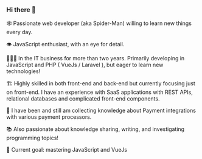 ### Hi there 👋

<!--
**Chibi97/Chibi97** is a ✨ _special_ ✨ repository because its `README.md` (this file) appears on your GitHub profile.

Here are some ideas to get you started:

- 🔭 I’m currently working on ...
- 🌱 I’m currently learning ...
- 👯 I’m looking to collaborate on ...
- 🤔 I’m looking for help with ...
- 💬 Ask me about ...
- 📫 How to reach me: ...
- 😄 Pronouns: ...
- ⚡ Fun fact: ...
-->

🕸 Passionate web developer (aka Spider-Man) willing to learn new things every day.

👁 JavaScript enthusiast, with an eye for detail.

👩🏼‍💻 In the IT business for more than two years. Primarily developing in JavaScript and PHP ( VueJs / Laravel ), but eager to learn new technologies!


🏗 Highly skilled in both front-end and back-end but currently focusing just on front-end. I have an experience with SaaS applications with REST APIs, relational databases and complicated front-end components.

🏧 I have been and still am collecting knowledge about Payment integrations with various payment processors.


📚 Also passionate about knowledge sharing, writing, and investigating programming topics!

👑 Current goal: mastering JavaScript and VueJs
